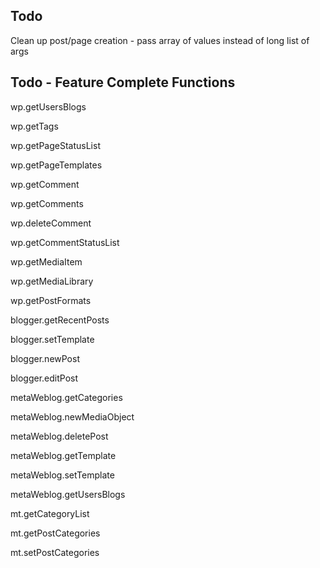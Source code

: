 Todo
----

Clean up post/page creation - pass array of values instead of long list of args


Todo - Feature Complete Functions 
---------------------------------

wp.getUsersBlogs

wp.getTags

wp.getPageStatusList

wp.getPageTemplates

wp.getComment

wp.getComments

wp.deleteComment

wp.getCommentStatusList

wp.getMediaItem

wp.getMediaLibrary

wp.getPostFormats


blogger.getRecentPosts

blogger.setTemplate

blogger.newPost

blogger.editPost


metaWeblog.getCategories

metaWeblog.newMediaObject

metaWeblog.deletePost

metaWeblog.getTemplate

metaWeblog.setTemplate

metaWeblog.getUsersBlogs


mt.getCategoryList

mt.getPostCategories

mt.setPostCategories

